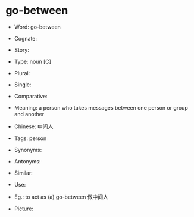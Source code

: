 # go-between

- Word: go-between
- Cognate: 
- Story: 

- Type: noun [C]
- Plural: 
- Single: 
- Comparative: 
- Meaning: a person who takes messages between one person or group and another
- Chinese: 中间人
- Tags: person
- Synonyms: 
- Antonyms: 
- Similar: 
- Use: 
- Eg.: to act as (a) go-between 做中间人
- Picture: 

